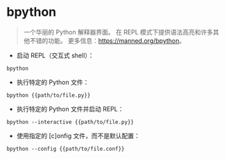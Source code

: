 # bpython

> 一个华丽的 Python 解释器界面。
> 在 REPL 模式下提供语法高亮和许多其他不错的功能。
> 更多信息：<https://manned.org/bpython>。

- 启动 REPL（交互式 shell）：

`bpython`

- 执行特定的 Python 文件：

`bpython {{path/to/file.py}}`

- 执行特定的 Python 文件并启动 REPL：

`bpython --interactive {{path/to/file.py}}`

- 使用指定的 [c]onfig 文件，而不是默认配置：

`bpython --config {{path/to/file.conf}}`